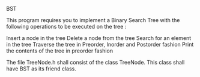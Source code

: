 BST

This program requires you to implement a Binary Search Tree with the following operations to be executed on the tree :

Insert a node in the tree
Delete a node from the tree
Search for an element in the tree
Traverse the tree in Preorder, Inorder and Postorder fashion
Print the contents of the tree in preorder fashion

The file TreeNode.h shall consist of the class TreeNode. This class shall have BST as its friend class. 
